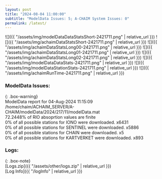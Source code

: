 ```yaml
---
layout: post
title: "2024-08-04 11:00:00"
subtitle: "ModelData Issues: 5; A-CHAIM System Issues: 0"
permalink: /latest/
---
```


![]({{ "/assets/img/modelDataDataStatsShort-2421711.png" | relative_url }})
![]({{ "/assets/img/achaimDataStatsShort-2421711.png" | relative_url }})
![]({{ "/assets/img/achaimDataStatsLong00-2421711.png" | relative_url }})
![]({{ "/assets/img/achaimDataStatsLong01-2421711.png" | relative_url }})
![]({{ "/assets/img/achaimDataStatsLong02-2421711.png" | relative_url }})
![]({{ "/assets/img/modelDataDataStats-2421711.png" | relative_url }})
![]({{ "/assets/img/modelDataStationStats-2421711.png" | relative_url }})
![]({{ "/assets/img/achaimRunTime-2421711.png" | relative_url }})


### ModelData Issues:  
  
{: .box-warning}  
 ModelData report for 04-Aug-2024 11:15:09   
 /home/chaim/ACHAIM_SERVER/A-CHAIM/modelData/2024/217/11/modelData.mat   
 72.2448% of RIO absoprtion values are finite   
 0% of all possible stations for IONO were downloaded. x6431   
 0% of all possible stations for SENTINEL were downloaded. x5886   
 0% of all possible stations for CHAIN were downloaded. x5   
 0% of all possible stations for KARTVERKET were downloaded. x893   
  


### Logs:  
  
{: .box-note}  
[Logs.zip]({{ "/assets/other/logs.zip" | relative_url }})  
[Log Info]({{ "/logInfo" | relative_url }})  
